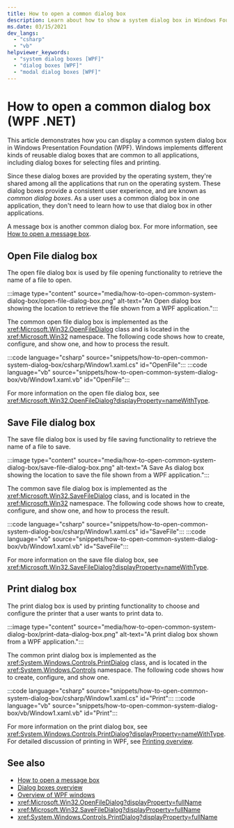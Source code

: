 ```yaml
---
title: How to open a common dialog box
description: Learn about how to show a system dialog box in Windows Foundation Presentation (WPF). System dialog boxes prompt users for information, choosing a file to load or save, or displaying the printer window.
ms.date: 03/15/2021
dev_langs: 
  - "csharp"
  - "vb"
helpviewer_keywords: 
  - "system dialog boxes [WPF]"
  - "dialog boxes [WPF]"
  - "modal dialog boxes [WPF]"
---
```


# How to open a common dialog box (WPF .NET)

This article demonstrates how you can display a common system dialog box in Windows Presentation Foundation (WPF). Windows implements different kinds of reusable dialog boxes that are common to all applications, including dialog boxes for selecting files and printing.

Since these dialog boxes are provided by the operating system, they're shared among all the applications that run on the operating system. These dialog boxes provide a consistent user experience, and are known as *common dialog boxes*. As a user uses a common dialog box in one application, they don't need to learn how to use that dialog box in other applications.

A message box is another common dialog box. For more information, see [How to open a message box](how-to-open-message-box.md).

## Open File dialog box

The open file dialog box is used by file opening functionality to retrieve the name of a file to open.

:::image type="content" source="media/how-to-open-common-system-dialog-box/open-file-dialog-box.png" alt-text="An Open dialog box showing the location to retrieve the file shown from a WPF application.":::

The common open file dialog box is implemented as the <xref:Microsoft.Win32.OpenFileDialog> class and is located in the <xref:Microsoft.Win32> namespace. The following code shows how to create, configure, and show one, and how to process the result.

:::code language="csharp" source="snippets/how-to-open-common-system-dialog-box/csharp/Window1.xaml.cs" id="OpenFile":::
:::code language="vb" source="snippets/how-to-open-common-system-dialog-box/vb/Window1.xaml.vb" id="OpenFile":::

For more information on the open file dialog box, see <xref:Microsoft.Win32.OpenFileDialog?displayProperty=nameWithType>.

## Save File dialog box

The save file dialog box is used by file saving functionality to retrieve the name of a file to save.

:::image type="content" source="media/how-to-open-common-system-dialog-box/save-file-dialog-box.png" alt-text="A Save As dialog box showing the location to save the file shown from a WPF application.":::

The common save file dialog box is implemented as the <xref:Microsoft.Win32.SaveFileDialog> class, and is located in the <xref:Microsoft.Win32> namespace. The following code shows how to create, configure, and show one, and how to process the result.

:::code language="csharp" source="snippets/how-to-open-common-system-dialog-box/csharp/Window1.xaml.cs" id="SaveFile":::
:::code language="vb" source="snippets/how-to-open-common-system-dialog-box/vb/Window1.xaml.vb" id="SaveFile":::

For more information on the save file dialog box, see <xref:Microsoft.Win32.SaveFileDialog?displayProperty=nameWithType>.

## Print dialog box

The print dialog box is used by printing functionality to choose and configure the printer that a user wants to print data to.

:::image type="content" source="media/how-to-open-common-system-dialog-box/print-data-dialog-box.png" alt-text="A print dialog box shown from a WPF application.":::

The common print dialog box is implemented as the <xref:System.Windows.Controls.PrintDialog> class, and is located in the <xref:System.Windows.Controls> namespace. The following code shows how to create, configure, and show one.

:::code language="csharp" source="snippets/how-to-open-common-system-dialog-box/csharp/Window1.xaml.cs" id="Print":::
:::code language="vb" source="snippets/how-to-open-common-system-dialog-box/vb/Window1.xaml.vb" id="Print":::

For more information on the print dialog box, see <xref:System.Windows.Controls.PrintDialog?displayProperty=nameWithType>. For detailed discussion of printing in WPF, see [Printing overview](../documents/printing-overview.md).

## See also

- [How to open a message box](how-to-open-message-box.md)
- [Dialog boxes overview](dialog-boxes-overview.md)
- [Overview of WPF windows](index.md)
- <xref:Microsoft.Win32.OpenFileDialog?displayProperty=fullName>
- <xref:Microsoft.Win32.SaveFileDialog?displayProperty=fullName>
- <xref:System.Windows.Controls.PrintDialog?displayProperty=fullName>
